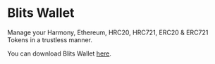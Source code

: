 # Blits Wallet

Manage your Harmony, Ethereum, HRC20, HRC721, ERC20 & ERC721 Tokens in a trustless manner.

You can download Blits Wallet [here](https://blits.net).
